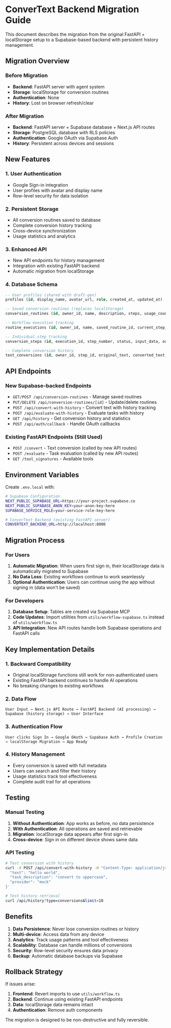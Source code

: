 # ConverText Backend Migration Guide

This document describes the migration from the original FastAPI + localStorage setup to a Supabase-based backend with persistent history management.

## Migration Overview

### Before Migration
- **Backend**: FastAPI server with agent system
- **Storage**: localStorage for conversion routines
- **Authentication**: None
- **History**: Lost on browser refresh/clear

### After Migration  
- **Backend**: FastAPI server + Supabase database + Next.js API routes
- **Storage**: PostgreSQL database with RLS policies
- **Authentication**: Google OAuth via Supabase Auth
- **History**: Persistent across devices and sessions

## New Features

### 1. User Authentication
- Google Sign-in integration
- User profiles with avatar and display name
- Row-level security for data isolation

### 2. Persistent Storage
- All conversion routines saved to database
- Complete conversion history tracking
- Cross-device synchronization
- Usage statistics and analytics

### 3. Enhanced API
- New API endpoints for history management
- Integration with existing FastAPI backend
- Automatic migration from localStorage

### 4. Database Schema
```sql
-- User profiles (shared with draft-gen)
profiles (id, display_name, avatar_url, role, created_at, updated_at)

-- Saved conversion routines (replaces localStorage)
conversion_routines (id, owner_id, name, description, steps, usage_count, created_at, last_used)

-- Workflow execution tracking
routine_executions (id, owner_id, name, saved_routine_id, current_step_index, status, provider, created_at, last_updated)

-- Individual step tracking
conversion_steps (id, execution_id, step_number, status, input_data, output_data, error_message, duration_ms, created_at, completed_at)

-- Complete conversion history
text_conversions (id, owner_id, step_id, original_text, converted_text, task_description, tool_used, tool_args, confidence, diff_result, render_mode, provider, error_message, created_at)
```

## API Endpoints

### New Supabase-backed Endpoints
- `GET/POST /api/conversion-routines` - Manage saved routines
- `PUT/DELETE /api/conversion-routines/[id]` - Update/delete routines
- `POST /api/convert-with-history` - Convert text with history tracking
- `POST /api/evaluate-with-history` - Evaluate tasks with history
- `GET /api/history` - Get conversion history and statistics
- `POST /api/auth/callback` - Handle OAuth callbacks

### Existing FastAPI Endpoints (Still Used)
- `POST /convert` - Text conversion (called by new API routes)
- `POST /evaluate` - Task evaluation (called by new API routes)
- `GET /tool_signatures` - Available tools

## Environment Variables

Create `.env.local` with:
```bash
# Supabase Configuration
NEXT_PUBLIC_SUPABASE_URL=https://your-project.supabase.co
NEXT_PUBLIC_SUPABASE_ANON_KEY=your-anon-key-here
SUPABASE_SERVICE_ROLE=your-service-role-key-here

# ConverText Backend (existing FastAPI server)
CONVERTEXT_BACKEND_URL=http://localhost:8000
```

## Migration Process

### For Users
1. **Automatic Migration**: When users first sign in, their localStorage data is automatically migrated to Supabase
2. **No Data Loss**: Existing workflows continue to work seamlessly
3. **Optional Authentication**: Users can continue using the app without signing in (data won't be saved)

### For Developers
1. **Database Setup**: Tables are created via Supabase MCP
2. **Code Updates**: Import utilities from `utils/workflow-supabase.ts` instead of `utils/workflow.ts`
3. **API Integration**: New API routes handle both Supabase operations and FastAPI calls

## Key Implementation Details

### 1. Backward Compatibility
- Original localStorage functions still work for non-authenticated users
- Existing FastAPI backend continues to handle AI operations
- No breaking changes to existing workflows

### 2. Data Flow
```
User Input → Next.js API Route → FastAPI Backend (AI processing) → Supabase (history storage) → User Interface
```

### 3. Authentication Flow
```
User clicks Sign In → Google OAuth → Supabase Auth → Profile Creation → localStorage Migration → App Ready
```

### 4. History Management
- Every conversion is saved with full metadata
- Users can search and filter their history
- Usage statistics track tool effectiveness
- Complete audit trail for all operations

## Testing

### Manual Testing
1. **Without Authentication**: App works as before, no data persistence
2. **With Authentication**: All operations are saved and retrievable
3. **Migration**: localStorage data appears after first sign-in
4. **Cross-device**: Sign in on different device shows same data

### API Testing
```bash
# Test conversion with history
curl -X POST /api/convert-with-history -H "Content-Type: application/json" -d '{
  "text": "hello world",
  "task_description": "convert to uppercase",
  "provider": "mock"
}'

# Test history retrieval
curl /api/history?type=conversions&limit=10
```

## Benefits

1. **Data Persistence**: Never lose conversion routines or history
2. **Multi-device**: Access data from any device
3. **Analytics**: Track usage patterns and tool effectiveness  
4. **Scalability**: Database can handle millions of conversions
5. **Security**: Row-level security ensures data privacy
6. **Backup**: Automatic database backups via Supabase

## Rollback Strategy

If issues arise:
1. **Frontend**: Revert imports to use `utils/workflow.ts`
2. **Backend**: Continue using existing FastAPI endpoints
3. **Data**: localStorage data remains intact
4. **Authentication**: Remove auth components

The migration is designed to be non-destructive and fully reversible.